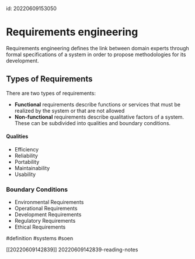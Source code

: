 id: 20220609153050
# Requirements engineering

Requirements engineering defines the link between domain experts through formal specifications of a system in order to propose methodologies for its development.

## Types of Requirements

There are two types of requirements: 
* **Functional** requirements describe functions or services that must be realized by the system or that are not allowed
* **Non-functional** requirements describe qualitative factors of a system. These can be subdivided into qualities and boundary conditions.

####  Qualities

* Efficiency
* Reliability
* Portability
* Maintainability
* Usability

### Boundary Conditions

* Environmental Requirements
* Operational Requirements
* Development Requirements
* Regulatory Requirements
* Ethical Requirements

#definition
#systems
#soen

[[20220609142839]] 20220609142839-reading-notes